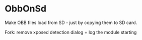 # ObbOnSd
Make OBB files load from SD - just by copying them to SD card.

Fork: remove xposed detection dialog + log the module starting
